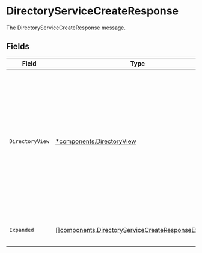 # DirectoryServiceCreateResponse

The DirectoryServiceCreateResponse message.


## Fields

| Field                                                                                                                                                                            | Type                                                                                                                                                                             | Required                                                                                                                                                                         | Description                                                                                                                                                                      |
| -------------------------------------------------------------------------------------------------------------------------------------------------------------------------------- | -------------------------------------------------------------------------------------------------------------------------------------------------------------------------------- | -------------------------------------------------------------------------------------------------------------------------------------------------------------------------------- | -------------------------------------------------------------------------------------------------------------------------------------------------------------------------------- |
| `DirectoryView`                                                                                                                                                                  | [*components.DirectoryView](../../models/components/directoryview.md)                                                                                                            | :heavy_minus_sign:                                                                                                                                                               | The directory view contains a directory and an app_path which is a JSONPATH set to the location in the expand mask that the expanded app will live if requested by the expander. |
| `Expanded`                                                                                                                                                                       | [][components.DirectoryServiceCreateResponseExpanded](../../models/components/directoryservicecreateresponseexpanded.md)                                                         | :heavy_minus_sign:                                                                                                                                                               | List of serialized related objects.                                                                                                                                              |